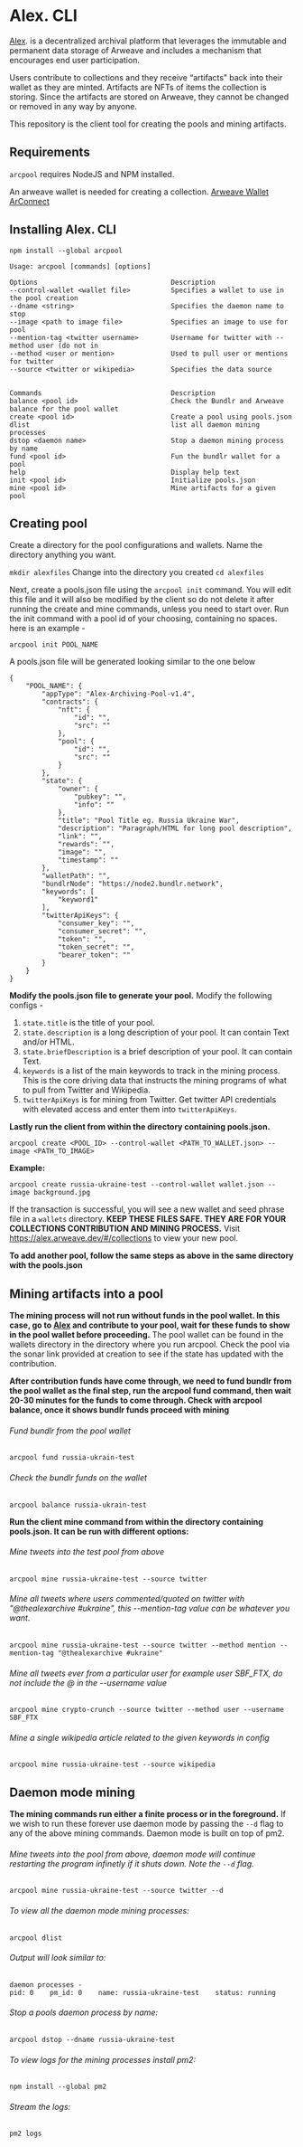 # Alex. CLI

[Alex](https://alex.arweave.dev). is a decentralized archival platform that leverages the immutable and permanent data storage of Arweave and includes a mechanism that encourages end user participation.

Users contribute to collections and they receive “artifacts” back into their wallet as they are minted. Artifacts are NFTs of items the collection is storing. Since the artifacts are stored on Arweave, they cannot be changed or removed in any way by anyone.

This repository is the client tool for creating the pools and mining artifacts.


## Requirements
`arcpool` requires NodeJS and NPM installed. 

An arweave wallet is needed for creating a collection. 
[Arweave Wallet](https://docs.arweave.org/info/wallets/arweave-wallet)
[ArConnect](https://arconnect.io)
## Installing Alex. CLI
```npm install --global arcpool```

```
Usage: arcpool [commands] [options]

Options                                 Description
--control-wallet <wallet file>          Specifies a wallet to use in the pool creation
--dname <string>                        Specifies the daemon name to stop
--image <path to image file>            Specifies an image to use for pool
--mention-tag <twitter username>        Username for twitter with --method user (do not in
--method <user or mention>              Used to pull user or mentions for twitter
--source <twitter or wikipedia>         Specifies the data source


Commands                                Description
balance <pool id>                       Check the Bundlr and Arweave balance for the pool wallet
create <pool id>                        Create a pool using pools.json
dlist                                   list all daemon mining processes
dstop <daemon name>                     Stop a daemon mining process by name
fund <pool id>                          Fun the bundlr wallet for a pool
help                                    Display help text
init <pool id>                          Initialize pools.json
mine <pool id>                          Mine artifacts for a given pool
```


## Creating pool
Create a directory for the pool configurations and wallets. Name the directory anything you want.

```mkdir alexfiles```
Change into the directory you created
```cd alexfiles```

Next, create a pools.json file using the `arcpool init` command. You will edit this file and it will also be modified by the client so do not delete it after running the create and mine commands, unless you need to start over. Run the init command with a pool id of your choosing, containing no spaces. here is an example -

```arcpool init POOL_NAME```

A pools.json file will be generated looking similar to the one below
```
{
    "POOL_NAME": {
        "appType": "Alex-Archiving-Pool-v1.4",
        "contracts": {
            "nft": {
                "id": "",
                "src": ""
            },
            "pool": {
                "id": "",
                "src": ""
            }
        },
        "state": {
            "owner": {
                "pubkey": "",
                "info": ""
            },
            "title": "Pool Title eg. Russia Ukraine War",
            "description": "Paragraph/HTML for long pool description",
            "link": "",
            "rewards": "",
            "image": "",
            "timestamp": ""
        },
        "walletPath": "",
        "bundlrNode": "https://node2.bundlr.network",
        "keywords": [
            "keyword1"
        ],
        "twitterApiKeys": {
            "consumer_key": "",
            "consumer_secret": "",
            "token": "",
            "token_secret": "",
            "bearer_token": ""
        }
    }
}
```

__Modify the pools.json file to generate your pool.__ Modify the following configs - 
1. `state.title` is the title of your pool.
2. `state.description` is a long description of your pool. It can contain Text and/or HTML.
3. `state.briefDescription` is a brief description of your pool. It can contain Text.
4. `keywords` is a list of the main keywords to track in the mining process. This is the core driving data that instructs the mining programs of what to pull from Twitter and Wikipedia.
5. `twitterApiKeys` is for mining from Twitter. Get twitter API credentials with elevated access and enter them into `twitterApiKeys`.

__Lastly run the client from within the directory containing pools.json.__

```arcpool create <POOL_ID> --control-wallet <PATH_TO_WALLET.json> --image <PATH_TO_IMAGE>```

__Example:__

```arcpool create russia-ukraine-test --control-wallet wallet.json --image background.jpg```

If the transaction is successful, you will see a new wallet and seed phrase file in a `wallets` directory. __KEEP THESE FILES SAFE. THEY ARE FOR YOUR COLLECTIONS CONTRIBUTION AND MINING PROCESS.__
Visit https://alex.arweave.dev/#/collections to view your new pool.

__To add another pool, follow the same steps as above in the same directory with the pools.json__

## Mining artifacts into a pool

__The mining process will not run without funds in the pool wallet. In this case, go to [Alex](https://alex.arweave.dev) and contribute to your pool, wait for these funds to show in the pool wallet before proceeding.__ The pool wallet can be found in the wallets directory in the directory where you run arcpool. Check the pool via the sonar link provided at creation to see if the state has updated with the contribution.

__After contribution funds have come through, we need to fund bundlr from the pool wallet as the final step, run the arcpool fund command, then wait 20-30 minutes for the funds to come through. Check with arcpool balance, once it shows bundlr funds proceed with mining__

###### Fund bundlr from the pool wallet
```arcpool fund russia-ukrain-test```

###### Check the bundlr funds on the wallet
```arcpool balance russia-ukrain-test```

__Run the client mine command from within the directory containing pools.json. It can be run with different options:__

###### Mine tweets into the test pool from above
```arcpool mine russia-ukraine-test --source twitter```

###### Mine all tweets where users commented/quoted on twitter with "@thealexarchive #ukraine", this --mention-tag value can be whatever you want.
```arcpool mine russia-ukraine-test --source twitter --method mention --mention-tag "@thealexarchive #ukraine"```

###### Mine all tweets ever from a particular user for example user SBF_FTX, do not include the @ in the --username value
```arcpool mine crypto-crunch --source twitter --method user --username SBF_FTX```

###### Mine a single wikipedia article related to the given keywords in config
```arcpool mine russia-ukraine-test --source wikipedia```



## Daemon mode mining

__The mining commands run either a finite process or in the foreground.__ If we wish to run these forever use daemon mode by passing the `--d` flag to any of the above mining commands. Daemon mode is built on top of pm2.

###### Mine tweets into the pool from above, daemon mode will continue restarting the program infinetly if it shuts down. Note the `--d` flag.

```arcpool mine russia-ukraine-test --source twitter --d```

###### To view all the daemon mode mining processes:
```arcpool dlist```

###### Output will look similar to:
```
daemon processes -
pid: 0    pm_id: 0    name: russia-ukraine-test    status: running
```

###### Stop a pools daemon process by name:
```arcpool dstop --dname russia-ukraine-test```

###### To view logs for the mining processes install pm2:
```npm install --global pm2```

###### Stream the logs:
```pm2 logs```
